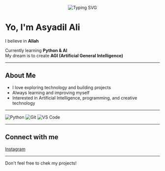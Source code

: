 
<!-- Typing SVG -->
<p align="center">
  <img src="https://readme-typing-svg.demolab.com?size=28&duration=3000&color=FF00FF&center=true&vCenter=true&lines=Dreaming+to+create+AGI" alt="Typing SVG" />
</p>



# Yo, I'm Asyadil Ali

I believe in **Allah**

Currently learning **Python & AI**  
My dream is to create **AGI (Artificial General Intelligence)**

---

## About Me
- I love exploring technology and building projects  
- Always learning and improving myself  
- Interested in Artificial Intelligence, programming, and creative technology

---

![Python](https://img.shields.io/badge/Python-3776AB?style=flat&logo=python&logoColor=white)
![Git](https://img.shields.io/badge/Git-F05032?style=flat&logo=git&logoColor=white)
![VS Code](https://img.shields.io/badge/VSCode-007ACC?style=flat&logo=visualstudiocode&logoColor=white)

---

## Connect with me
[Instagram](https://instagram.com/as.yadil)

---

Don't feel free to chek my projects!
